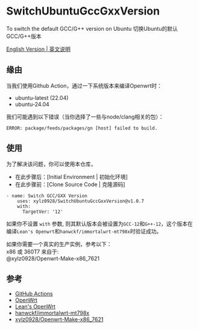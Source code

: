 # SwitchUbuntuGccGxxVersion
To switch the default GCC/G++ version on Ubuntu
切换Ubuntu的默认GCC/G++版本

[English Version | 英文说明](README.md)

## 缘由
当我们使用Github Action，通过一下系统版本来编译Openwrt时：  
  
-    ubuntu-latest    (22.04)  
-    ubuntu-24.04
  
我们可能遇到以下错误（当你选择了一些与node/clang相关的包）：  
  
`ERROR: package/feeds/packages/gn [host] failed to build.`  

## 使用
为了解决该问题，你可以使用本仓库，  
-  在此步骤后：[Initial Environment | 初始化环境]  
-  在此步骤前：[Clone Source Code | 克隆源码]  
  
```
- name: Switch GCC/GXX Version
    uses: xylz0928/SwitchUbuntuGccGxxVersion@v1.0.7
    with:
      TargetVer: '12'
```

  如果你不设置 `with` 参数, 则其默认版本会被设置为`GCC-12`和`G++-12`，这个版本在编译`Lean's Openwrt`和`hanwckf/immortalwrt-mt798x`时验证成功。  

  如果你需要一个真实的生产实例，参考以下：  
      x86 或 360T7 来自于:  
          @xylz0928/Openwrt-Make-x86_7621  

## 参考
  - [GitHub Actions](https://github.com/features/actions)
  - [OpenWrt](https://github.com/openwrt/openwrt)
  - [Lean's OpenWrt](https://github.com/coolsnowwolf/lede)
  - [hanwckf/immortalwrt-mt798x](https://github.com/hanwckf/immortalwrt-mt798x)
  - [xylz0928/Openwrt-Make-x86_7621](https://github.com/xylz0928/Openwrt-Make-x86_7621)
